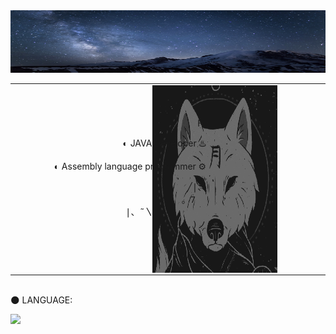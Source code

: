 <img src="https://github.com/Dany-Live/Dany-Live/blob/main/BANNER/649639.jpg" alt="Aditya Vikram Singh Banner" width="800" height="100"/>

<table style="width:100%"> 
    <tr> 
        <td style="text-align:right; width:50%">
            <p>Hi</p>
            <p>◐ JAVA Developer ♨️</p>
            <p>◐ Assembly language programmer ⚙️</p>
            <pre>
                     ╱|、
                    (˚ˎ 。7  
                     |、˜〵          
                     じしˍ,)ノ
            </pre>
        </td>
        <td style="text-align:center; width:50%">
            <img align="right" height="300px" width="300px" style="margin-left: 100px; margin-right: 100px;" alt="GIF" src="https://github.com/Dany-Live/Dany-Live/blob/main/BANNER/magic-wolf.gif"/>
        </td> 
    </tr>
</table>

<br>
🌑 LANGUAGE:
<p align="left">
    <a href="https://www.java.com" target="_blank"> <img src="https://img.icons8.com/color/48/000000/java-coffee-cup-logo.png"/> </a>
</p>